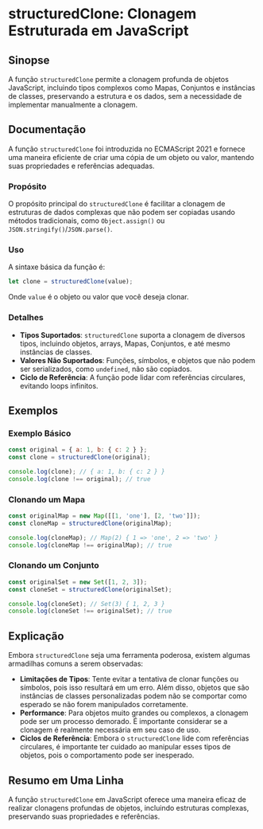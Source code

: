 <!--
Meta Description: # structuredClone: Clonagem Estruturada em JavaScript ## Sinopse A função `structuredClone` permite a clonagem profunda de objetos JavaScript, incluin...
Meta Keywords: structuredclone, clonagem, javascript, objetos, não
-->

# structuredClone: Clonagem Estruturada em JavaScript

## Sinopse
A função `structuredClone` permite a clonagem profunda de objetos JavaScript, incluindo tipos complexos como Mapas, Conjuntos e instâncias de classes, preservando a estrutura e os dados, sem a necessidade de implementar manualmente a clonagem.

## Documentação
A função `structuredClone` foi introduzida no ECMAScript 2021 e fornece uma maneira eficiente de criar uma cópia de um objeto ou valor, mantendo suas propriedades e referências adequadas.

### Propósito
O propósito principal do `structuredClone` é facilitar a clonagem de estruturas de dados complexas que não podem ser copiadas usando métodos tradicionais, como `Object.assign()` ou `JSON.stringify()`/`JSON.parse()`.

### Uso
A sintaxe básica da função é:
```javascript
let clone = structuredClone(value);
```
Onde `value` é o objeto ou valor que você deseja clonar.

### Detalhes
- **Tipos Suportados**: `structuredClone` suporta a clonagem de diversos tipos, incluindo objetos, arrays, Mapas, Conjuntos, e até mesmo instâncias de classes.
- **Valores Não Suportados**: Funções, símbolos, e objetos que não podem ser serializados, como `undefined`, não são copiados.
- **Ciclo de Referência**: A função pode lidar com referências circulares, evitando loops infinitos.

## Exemplos

### Exemplo Básico
```javascript
const original = { a: 1, b: { c: 2 } };
const clone = structuredClone(original);

console.log(clone); // { a: 1, b: { c: 2 } }
console.log(clone !== original); // true
```

### Clonando um Mapa
```javascript
const originalMap = new Map([[1, 'one'], [2, 'two']]);
const cloneMap = structuredClone(originalMap);

console.log(cloneMap); // Map(2) { 1 => 'one', 2 => 'two' }
console.log(cloneMap !== originalMap); // true
```

### Clonando um Conjunto
```javascript
const originalSet = new Set([1, 2, 3]);
const cloneSet = structuredClone(originalSet);

console.log(cloneSet); // Set(3) { 1, 2, 3 }
console.log(cloneSet !== originalSet); // true
```

## Explicação
Embora `structuredClone` seja uma ferramenta poderosa, existem algumas armadilhas comuns a serem observadas:

- **Limitações de Tipos**: Tente evitar a tentativa de clonar funções ou símbolos, pois isso resultará em um erro. Além disso, objetos que são instâncias de classes personalizadas podem não se comportar como esperado se não forem manipulados corretamente.
- **Performance**: Para objetos muito grandes ou complexos, a clonagem pode ser um processo demorado. É importante considerar se a clonagem é realmente necessária em seu caso de uso.
- **Ciclos de Referência**: Embora o `structuredClone` lide com referências circulares, é importante ter cuidado ao manipular esses tipos de objetos, pois o comportamento pode ser inesperado.

## Resumo em Uma Linha
A função `structuredClone` em JavaScript oferece uma maneira eficaz de realizar clonagens profundas de objetos, incluindo estruturas complexas, preservando suas propriedades e referências.